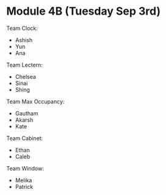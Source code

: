 # Module 4B (Tuesday Sep 3rd)

Team Clock:

* Ashish
* Yun
* Ana

Team Lectern:

* Chelsea
* Sinai
* Shing
  
Team Max Occupancy:

* Gautham
* Akarsh
* Kate

Team Cabinet:

* Ethan
* Caleb

Team Window:
* Melika
* Patrick